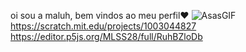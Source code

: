 oi sou a maluh, bem vindos ao meu perfil❤
![AsasGIF](https://github.com/user-attachments/assets/beaaadd8-0670-4a84-be15-701b2361e229)
https://scratch.mit.edu/projects/1003044827
https://editor.p5js.org/MLSS28/full/RuhBZloDb

